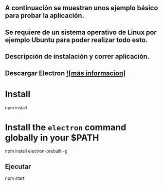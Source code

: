 ## A continuación se muestran unos ejemplo básico para probar la aplicación.
## Se requiere de un sistema operativo de Linux por ejemplo Ubuntu para poder realizar todo esto.

## Descripción de instalación y correr aplicación.

## Descargar Electron [![más informacion]](https://github.com/atom/electron)
# Install 
npm install

# Install the `electron` command globally in your $PATH
npm install electron-prebuilt -g

## Ejecutar
npm start
